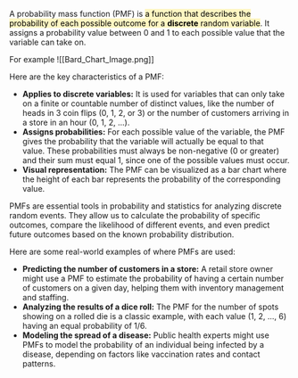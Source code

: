 A probability mass function (PMF) is <mark style="background: #FFF3A3A6;">a function that describes the probability of each possible outcome for a **discrete** random variable</mark>. It assigns a probability value between 0 and 1 to each possible value that the variable can take on.

For example
![[Bard_Chart_Image.png]]

Here are the key characteristics of a PMF:

- **Applies to discrete variables:** It is used for variables that can only take on a finite or countable number of distinct values, like the number of heads in 3 coin flips (0, 1, 2, or 3) or the number of customers arriving in a store in an hour (0, 1, 2, ...).
- **Assigns probabilities:** For each possible value of the variable, the PMF gives the probability that the variable will actually be equal to that value. These probabilities must always be non-negative (0 or greater) and their sum must equal 1, since one of the possible values must occur.
- **Visual representation:** The PMF can be visualized as a bar chart where the height of each bar represents the probability of the corresponding value.

PMFs are essential tools in probability and statistics for analyzing discrete random events. They allow us to calculate the probability of specific outcomes, compare the likelihood of different events, and even predict future outcomes based on the known probability distribution.

Here are some real-world examples of where PMFs are used:

- **Predicting the number of customers in a store:** A retail store owner might use a PMF to estimate the probability of having a certain number of customers on a given day, helping them with inventory management and staffing.
- **Analyzing the results of a dice roll:** The PMF for the number of spots showing on a rolled die is a classic example, with each value (1, 2, ..., 6) having an equal probability of 1/6.
- **Modeling the spread of a disease:** Public health experts might use PMFs to model the probability of an individual being infected by a disease, depending on factors like vaccination rates and contact patterns.